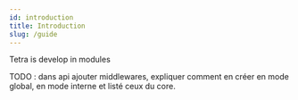 ```yaml
---
id: introduction
title: Introduction
slug: /guide
---
```


Tetra is develop in modules


TODO : dans api ajouter middlewares, expliquer comment en créer en mode global, en mode interne et listé ceux du core.
